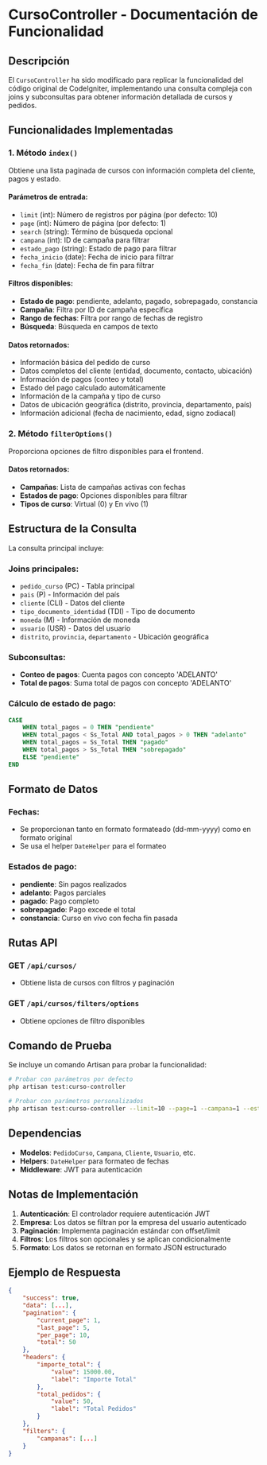 # CursoController - Documentación de Funcionalidad

## Descripción
El `CursoController` ha sido modificado para replicar la funcionalidad del código original de CodeIgniter, implementando una consulta compleja con joins y subconsultas para obtener información detallada de cursos y pedidos.

## Funcionalidades Implementadas

### 1. Método `index()`
Obtiene una lista paginada de cursos con información completa del cliente, pagos y estado.

#### Parámetros de entrada:
- `limit` (int): Número de registros por página (por defecto: 10)
- `page` (int): Número de página (por defecto: 1)
- `search` (string): Término de búsqueda opcional
- `campana` (int): ID de campaña para filtrar
- `estado_pago` (string): Estado de pago para filtrar
- `fecha_inicio` (date): Fecha de inicio para filtrar
- `fecha_fin` (date): Fecha de fin para filtrar

#### Filtros disponibles:
- **Estado de pago**: pendiente, adelanto, pagado, sobrepagado, constancia
- **Campaña**: Filtra por ID de campaña específica
- **Rango de fechas**: Filtra por rango de fechas de registro
- **Búsqueda**: Búsqueda en campos de texto

#### Datos retornados:
- Información básica del pedido de curso
- Datos completos del cliente (entidad, documento, contacto, ubicación)
- Información de pagos (conteo y total)
- Estado del pago calculado automáticamente
- Información de la campaña y tipo de curso
- Datos de ubicación geográfica (distrito, provincia, departamento, país)
- Información adicional (fecha de nacimiento, edad, signo zodiacal)

### 2. Método `filterOptions()`
Proporciona opciones de filtro disponibles para el frontend.

#### Datos retornados:
- **Campañas**: Lista de campañas activas con fechas
- **Estados de pago**: Opciones disponibles para filtrar
- **Tipos de curso**: Virtual (0) y En vivo (1)

## Estructura de la Consulta

La consulta principal incluye:

### Joins principales:
- `pedido_curso` (PC) - Tabla principal
- `pais` (P) - Información del país
- `cliente` (CLI) - Datos del cliente
- `tipo_documento_identidad` (TDI) - Tipo de documento
- `moneda` (M) - Información de moneda
- `usuario` (USR) - Datos del usuario
- `distrito`, `provincia`, `departamento` - Ubicación geográfica

### Subconsultas:
- **Conteo de pagos**: Cuenta pagos con concepto 'ADELANTO'
- **Total de pagos**: Suma total de pagos con concepto 'ADELANTO'

### Cálculo de estado de pago:
```sql
CASE 
    WHEN total_pagos = 0 THEN "pendiente"
    WHEN total_pagos < Ss_Total AND total_pagos > 0 THEN "adelanto"
    WHEN total_pagos = Ss_Total THEN "pagado"
    WHEN total_pagos > Ss_Total THEN "sobrepagado"
    ELSE "pendiente"
END
```

## Formato de Datos

### Fechas:
- Se proporcionan tanto en formato formateado (dd-mm-yyyy) como en formato original
- Se usa el helper `DateHelper` para el formateo

### Estados de pago:
- **pendiente**: Sin pagos realizados
- **adelanto**: Pagos parciales
- **pagado**: Pago completo
- **sobrepagado**: Pago excede el total
- **constancia**: Curso en vivo con fecha fin pasada

## Rutas API

### GET `/api/cursos/`
- Obtiene lista de cursos con filtros y paginación

### GET `/api/cursos/filters/options`
- Obtiene opciones de filtro disponibles

## Comando de Prueba

Se incluye un comando Artisan para probar la funcionalidad:

```bash
# Probar con parámetros por defecto
php artisan test:curso-controller

# Probar con parámetros personalizados
php artisan test:curso-controller --limit=10 --page=1 --campana=1 --estado-pago=pendiente
```

## Dependencias

- **Modelos**: `PedidoCurso`, `Campana`, `Cliente`, `Usuario`, etc.
- **Helpers**: `DateHelper` para formateo de fechas
- **Middleware**: JWT para autenticación

## Notas de Implementación

1. **Autenticación**: El controlador requiere autenticación JWT
2. **Empresa**: Los datos se filtran por la empresa del usuario autenticado
3. **Paginación**: Implementa paginación estándar con offset/limit
4. **Filtros**: Los filtros son opcionales y se aplican condicionalmente
5. **Formato**: Los datos se retornan en formato JSON estructurado

## Ejemplo de Respuesta

```json
{
    "success": true,
    "data": [...],
    "pagination": {
        "current_page": 1,
        "last_page": 5,
        "per_page": 10,
        "total": 50
    },
    "headers": {
        "importe_total": {
            "value": 15000.00,
            "label": "Importe Total"
        },
        "total_pedidos": {
            "value": 50,
            "label": "Total Pedidos"
        }
    },
    "filters": {
        "campanas": [...]
    }
}
``` 